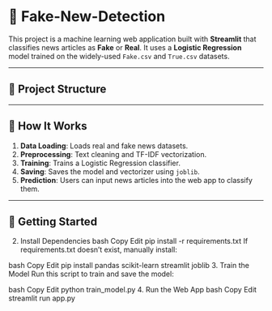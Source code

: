 # 📰 Fake-New-Detection
This project is a machine learning web application built with **Streamlit** that classifies news articles as **Fake** or **Real**. It uses a **Logistic Regression** model trained on the widely-used `Fake.csv` and `True.csv` datasets.

---

## 📂 Project Structure


---

## 🧠 How It Works

1. **Data Loading**: Loads real and fake news datasets.
2. **Preprocessing**: Text cleaning and TF-IDF vectorization.
3. **Training**: Trains a Logistic Regression classifier.
4. **Saving**: Saves the model and vectorizer using `joblib`.
5. **Prediction**: Users can input news articles into the web app to classify them.

---

## 🚀 Getting Started

2. Install Dependencies
bash
Copy
Edit
pip install -r requirements.txt
If requirements.txt doesn’t exist, manually install:

bash
Copy
Edit
pip install pandas scikit-learn streamlit joblib
3. Train the Model
Run this script to train and save the model:

bash
Copy
Edit
python train_model.py
4. Run the Web App
bash
Copy
Edit
streamlit run app.py
